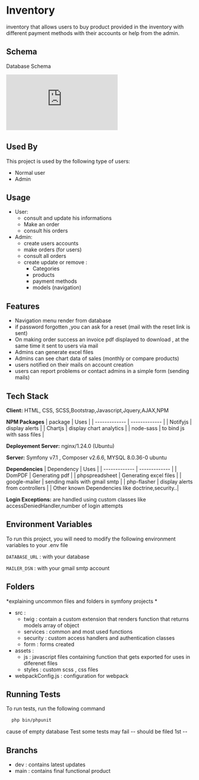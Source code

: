 
# Inventory

inventory that allows users to buy product provided in the inventory with different payment methods with their accounts or help from the admin.


## Schema
Database Schema

![plot](https://github.com/kazzamine/inventory_pos/blob/dev/Database%20Schema/inventory.pdf)


## Used By

This project is used by the following type of users:

-  Normal user
-  Admin


## Usage
* User:
    - consult and update his informations
    - Make an order
    - consult his orders
* Admin:
    - create users accounts
    - make orders (for users)
    - consult all orders
    - create update or remove :
        - Categories
        - products 
        - payment methods
        - models (navigation)



## Features

- Navigation menu render from database
- if password forgotten ,you can ask for a reset (mail with the reset link is sent)
- On making order success an invoice pdf displayed to download , at the same time it sent to users via mail
- Admins can generate excel files
- Admins can see chart data of sales (monthly or compare products)
- users notified on their mails on account creation
- users can report problems or contact admins in a simple form (sending mails)


## Tech Stack

**Client:** HTML, CSS, SCSS,Bootstrap,Javascript,Jquery,AJAX,NPM

**NPM Packages**
| package  | Uses |
| ------------- | ------------- |
|  Notifyjs  |  display alerts  |
| Chartjs  | display chart analytics  |
| node-sass  | to bind js with sass files  |

**Deployement Server:** nginx/1.24.0 (Ubuntu)


**Server:** Symfony v7.1 , Composer v2.6.6, MYSQL 8.0.36-0 ubuntu

**Dependencies**
| Dependency  | Uses |
| ------------- | ------------- |
|  DomPDF  |  Generating pdf  |
|  phpspreadsheet  |  Generating excel files  |
| google-mailer  | sending mails with gmail smtp  |
| php-flasher  | display alerts from controllers  |
     | Other known Dependencies like doctrine,security..|

**Login Exceptions:** are handled using custom classes like accessDeniedHandler,number of login attempts


## Environment Variables

To run this project, you will need to modify the following environment variables to your .env file

`DATABASE_URL` : with your database

`MAILER_DSN` : with your gmail smtp account


## Folders 
*explaining uncommon files and folders in symfony projects *
- src :
    - twig : contain a custom extension that renders function that returns models array of object
    - services : common and most used functions 
    - security : custom access handlers and authentication classes
    - form : forms created
- assets :
    - js : javascript files containing function that gets exported for uses in diferenet files
    - styles : custom scss , css files
- webpackConfig.js : configuration for webpack 
## Running Tests

To run tests, run the following command

```bash
  php bin/phpunit
```
cause of empty database Test some tests may fail -- should be filed 1st --


## Branchs

- dev : contains latest updates
- main : contains final functional product

